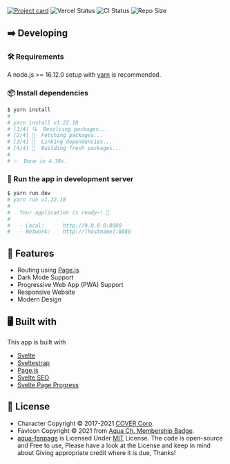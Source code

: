[![Project card](https://cdn.upload.systems/uploads/uBOxBZYG.png)](https://aqua.falcxxdev.ml)
![Vercel Status](https://img.shields.io/github/deployments/gifaldyazkaa/aqua-fanpage/Production?label=Vercel&logo=vercel&logoColor=black&style=for-the-badge) ![CI Status](https://img.shields.io/github/workflow/status/gifaldyazkaa/aqua-fanpage/%5BPrettier%5D%20Format%20Checking?label=CI&logo=github-actions&style=for-the-badge) ![Repo Size](https://img.shields.io/github/repo-size/gifaldyazkaa/aqua-fanpage?logo=github&style=for-the-badge)

## ➡️ Developing

### 🛠️ Requirements

A node.js >= 16.12.0 setup with [yarn](https://yarnpkg.com) is recommended.

### 📦 Install dependencies

```sh
$ yarn install
#
# yarn install v1.22.18
# [1/4] 🔍  Resolving packages...
# [2/4] 🚚  Fetching packages...
# [3/4] 🔗  Linking dependencies...
# [4/4] 🔨  Building fresh packages...
#
# ✨  Done in 4.38s.
```

### 🏃 Run the app in development server

```sh
$ yarn run dev
# yarn run v1.22.18
#
#   Your application is ready~! 🚀
#
#   - Local:      http://0.0.0.0:8080
#   - Network:    http://[hostname]:8080
```

## 💎 Features

- Routing using [Page.js](https://npmjs.com/package/page)
- Dark Mode Support
- Progressive Web App (PWA) Support
- Responsive Website
- Modern Design

## 🖥️ Built with

This app is built with

- [Svelte](https://svelte.dev)
- [Sveltestrap](https://sveltestrap.js.org)
- [Page.js](https://npmjs.com/package/page)
- [Svelte SEO](https://github.com/artiebits/svelte-seo)
- [Svelte Page Progress](https://www.npmjs.com/package/svelte-page-progress)

## 📃 License

- Character Copyright &copy; 2017-2021 [COVER Corp](https://cover-corp.com).
- Favicon Copyright &copy; 2021 from [Aqua Ch. Membership Badge](https://www.youtube.com/channel/UC1opHUrw8rvnsadT-iGp7Cg/join).
- [aqua-fanpage](#) is Licensed Under [MIT](https://github.com/gifaldyazkaa/aqua-fanpage/blob/master/LICENSE) License. The code is open-source and Free to use, Please have a look at the License and keep in mind about Giving appropriate credit where it is due, Thanks!
